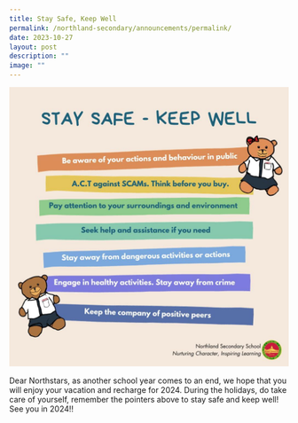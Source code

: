 ```yaml
---
title: Stay Safe, Keep Well
permalink: /northland-secondary/announcements/permalink/
date: 2023-10-27
layout: post
description: ""
image: ""
---
```

![](/images/stay%20safe%20poster%202023.jpeg)

Dear Northstars, as another school year comes to an end, we hope that you will enjoy your vacation and recharge for 2024. During the holidays, do take care of yourself, remember the pointers above to stay safe and keep well!
See you in 2024!!